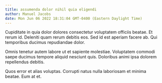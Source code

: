 ```yaml
---
title: assumenda dolor nihil quia eligendi
author: Manuel Jacobs
date: Mon Jun 06 2022 18:31:04 GMT-0400 (Eastern Daylight Time)
---
```

Cupiditate in quia dolor dolores consectetur voluptatem officiis beatae. Et rerum id. Deleniti quam rerum debitis eos. Sed id est aperiam facere ab. Qui temporibus ducimus repudiandae dolor.

 Omnis tenetur autem labore ut et sapiente molestiae. Voluptatem commodi saepe ducimus tempore aliquid nesciunt quis. Doloribus animi ipsa dolorem repellendus debitis.

 Quos error et alias voluptas. Corrupti natus nulla laboriosam et minima beatae. Eum at et.